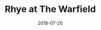 ---
date: '2018-07-20'
artist: Rhye
festival: ''
venue: The Warfield
city: San Francisco
state: CA
country: USA
price: $35.00
solo: 'No'
title: Rhye at The Warfield
slug: 2018-07-20-rhye
cover: ''
genre: ''
category: show
tags: []
created: 02/15/2019
artists:
  - Rhye
  - Lawrence Rothman
openers:
  - Lawrence Rothman
---